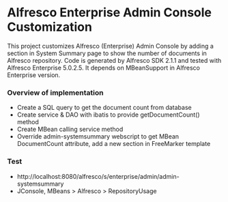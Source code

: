 # Alfresco Enterprise Admin Console Customization
This project customizes Alfresco (Enterprise) Admin Console by adding a section in System Summary page to show the number of documents in Alfresco repository. Code is generated by Alfresco SDK 2.1.1 and tested with Alfresco Enterprise 5.0.2.5. It depends on MBeanSupport in Alfresco Enterprise version.

### Overview of implementation
- Create a SQL query to get the document count from database 
- Create service & DAO with ibatis to provide getDocumentCount() method
- Create MBean calling service method
- Override admin-systemsummary webscript to get MBean DocumentCount attribute, add a new section in FreeMarker template

### Test
- http://localhost:8080/alfresco/s/enterprise/admin/admin-systemsummary
- JConsole, MBeans > Alfresco > RepositoryUsage
